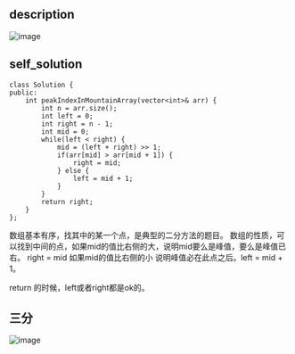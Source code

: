 ## description
![image](https://github.com/ethan686/leetcode/assets/73508499/461e724d-ee54-44dd-93c3-e0949f18606b)
## self_solution
```
class Solution {
public:
    int peakIndexInMountainArray(vector<int>& arr) {
        int n = arr.size();
        int left = 0;
        int right = n - 1;
        int mid = 0;
        while(left < right) {
            mid = (left + right) >> 1;
            if(arr[mid] > arr[mid + 1]) {
                right = mid;
            } else {
                left = mid + 1;
            }
        }
        return right;
    }
};
```
数组基本有序，找其中的某一个点，是典型的二分方法的题目。
数组的性质，可以找到中间的点，如果mid的值比右侧的大，说明mid要么是峰值，要么是峰值已右。 right = mid
如果mid的值比右侧的小 说明峰值必在此点之后。left = mid + 1。

return 的时候，left或者right都是ok的。

## 三分
![image](https://github.com/ethan686/leetcode/assets/73508499/77d35a64-78d7-4407-b53e-dc0dd84aea29)
